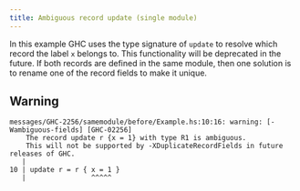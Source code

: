 ```yaml
---
title: Ambiguous record update (single module)
---
```


In this example GHC uses the type signature of `update` to resolve which record the label `x` belongs to. This functionality will be deprecated in the future.
If both records are defined in the same module, then one solution is to rename one of the record fields to make it unique.

## Warning

```
messages/GHC-2256/samemodule/before/Example.hs:10:16: warning: [-Wambiguous-fields] [GHC-02256]
    The record update r {x = 1} with type R1 is ambiguous.
    This will not be supported by -XDuplicateRecordFields in future releases of GHC.
   |
10 | update r = r { x = 1 }
   |                ^^^^^
```